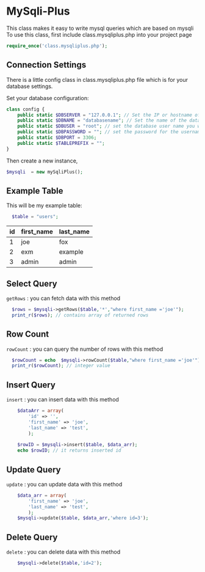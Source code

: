 MySqli-Plus
===========
This class makes it easy to write mysql queries which are based on mysqli
To use this class, first include class.mysqliplus.php into your project page
```php 
require_once('class.mysqliplus.php');
```

Connection Settings
----
There is a little config class in class.mysqliplus.php file which is for your database settings.

Set your database configuration:
```php 
class config {
    public static $DBSERVER = "127.0.0.1"; // Set the IP or hostname of the database server you wish to connect to 
    public static $DBNAME = "databasename"; // Set the name of the database you wish to connect to 
    public static $DBUSER = "root"; // set the database user name you wish to use to connect to the database server 
    public static $DBPASSWORD = ""; // set the password for the username above 
    public static $DBPORT = 3306; 
    public static $TABLEPREFIX = ""; 
} 
```

Then create a new instance,
```php 
$mysqli  = new mySqliPlus();  
```
Example Table
-------
This will be my example table:
```php 
  $table = "users";
```
  id | first_name | last_name  
  --- | --- | ---
   1  | joe         | fox 
   2  | exm         | example 
   3  | admin       | admin 
    

Select Query
-------
`getRows` : you can fetch data with this method 
```php  
  $rows = $mysqli->getRows($table,'*',"where first_name ='joe'");
  print_r($rows); // contains array of returned rows
```

Row Count
-------
`rowCount` : you can query the number of rows with this method
```php  
  $rowCount = echo  $mysqli->rowCount($table,"where first_name ='joe'");  
  print_r($rowCount); // integer value
```
 
Insert Query
-------
`insert` : you can insert data with this method 
```php  
    $dataArr = array(  
        'id' => '', 
        'first_name' => 'joe', 
        'last_name' => 'test',  
        );  
         
    $rowID = $mysqli->insert($table, $data_arr); 
    echo $rowID; // it returns inserted id  
```

Update Query
-------
`update` : you can update data with this method 
```php  
    $data_arr = array(
        'first_name' => 'joe', 
        'last_name' => 'test',  
        );  
    $mysqli->update($table, $data_arr,'where id=3');
```

Delete Query
-------
`delete` : you can delete data with this method 
```php  
    $mysqli->delete($table,'id=2');
```
 
 
